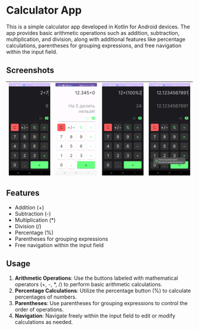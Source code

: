 # Calculator App

This is a simple calculator app developed in Kotlin for Android devices. The app provides basic arithmetic operations such as addition, subtraction, multiplication, and division, along with additional features like percentage calculations, parentheses for grouping expressions, and free navigation within the input field.
## Screenshots
| ![Screenshot 1](screenshots/Screenshot_1.jpg) | ![Screenshot 2](screenshots/Screenshot_2.jpg) | ![Screenshot 3](screenshots/Screenshot_3.jpg) | ![Screenshot 4](screenshots/Screenshot_4.jpg) |
|-----|-----|-----|-----|

## Features

- Addition (+)
- Subtraction (-)
- Multiplication (*)
- Division (/)
- Percentage (%)
- Parentheses for grouping expressions
- Free navigation within the input field

## Usage

1. **Arithmetic Operations**: Use the buttons labeled with mathematical operators (+, -, *, /) to perform basic arithmetic calculations.
2. **Percentage Calculations**: Utilize the percentage button (%) to calculate percentages of numbers.
3. **Parentheses**: Use parentheses for grouping expressions to control the order of operations.
4. **Navigation**: Navigate freely within the input field to edit or modify calculations as needed.
